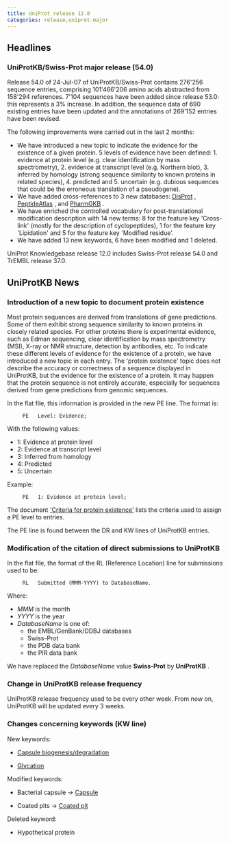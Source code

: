 ```yaml
---
title: UniProt release 12.0
categories: release,uniprot-major
---
```


## Headlines

### UniProtKB/Swiss-Prot major release (54.0)

Release 54.0 of 24-Jul-07 of UniProtKB/Swiss-Prot contains 276'256 sequence entries, comprising 101'466'206 amino acids abstracted from 158'294 references. 7'104 sequences have been added since release 53.0: this represents a 3% increase. In addition, the sequence data of 690 existing entries have been updated and the annotations of 269'152 entries have been revised.

The following improvements were carried out in the last 2 months:

-   We have introduced a new topic to indicate the evidence for the existence of a given protein. 5 levels of evidence have been defined: 1. evidence at protein level (e.g. clear identification by mass spectrometry), 2. evidence at transcript level (e.g. Northern blot), 3. inferred by homology (strong sequence similarity to known proteins in related species), 4. predicted and 5. uncertain (e.g. dubious sequences that could be the erroneous translation of a pseudogene).
-   We have added cross-references to 3 new databases: [DisProt](http://www.disprot.org/) , [PeptideAtlas](http://www.peptideatlas.org) , and [PharmGKB](http://www.pharmgkb.org/) .
-   We have enriched the controlled vocabulary for post-translational modification description with 14 new terms: 8 for the feature key 'Cross-link' (mostly for the description of cyclopeptides), 1 for the feature key 'Lipidation' and 5 for the feature key 'Modified residue'.
-   We have added 13 new keywords, 6 have been modified and 1 deleted.

UniProt Knowledgebase release 12.0 includes Swiss-Prot release 54.0 and TrEMBL release 37.0.

## UniProtKB News

### Introduction of a new topic to document protein existence

Most protein sequences are derived from translations of gene predictions. Some of them exhibit strong sequence similarity to known proteins in closely related species. For other proteins there is experimental evidence, such as Edman sequencing, clear identification by mass spectrometry (MSI), X-ray or NMR structure, detection by antibodies, etc. To indicate these different levels of evidence for the existence of a protein, we have introduced a new topic in each entry. The 'protein existence' topic does not describe the accuracy or correctness of a sequence displayed in UniProtKB, but the evidence for the existence of a protein. It may happen that the protein sequence is not entirely accurate, especially for sequences derived from gene predictions from genomic sequences.

In the flat file, this information is provided in the new PE line. The format is:

         PE   Level: Evidence;
        

With the following values:

-   1: Evidence at protein level
-   2: Evidence at transcript level
-   3: Inferred from homology
-   4: Predicted
-   5: Uncertain

Example:

         PE   1: Evidence at protein level;
        

The document ['Criteria for protein existence'](http://www.uniprot.org/docs/pe_criteria) lists the criteria used to assign a PE level to entries.

The PE line is found between the DR and KW lines of UniProtKB entries.

### Modification of the citation of direct submissions to UniProtKB

In the flat file, the format of the RL (Reference Location) line for submissions used to be:

         RL   Submitted (MMM-YYYY) to DatabaseName.
        

Where:

-   *MMM* is the month
-   *YYYY* is the year
-   *DatabaseName* is one of:
    -   the EMBL/GenBank/DDBJ databases
    -   Swiss-Prot
    -   the PDB data bank
    -   the PIR data bank

We have replaced the *DatabaseName* value **Swiss-Prot** by **UniProtKB** .

### Change in UniProtKB release frequency

UniProtKB release frequency used to be every other week. From now on, UniProtKB will be updated every 3 weeks.

### Changes concerning keywords (KW line)

New keywords:

-   [Capsule biogenesis/degradation](http://www.uniprot.org/keywords/KW-0972)

<!-- -->

-   [Glycation](http://www.uniprot.org/keywords/KW-0971)

Modified keywords:

-   Bacterial capsule -&gt; [Capsule](http://www.uniprot.org/keywords/KW-0875)

<!-- -->

-   Coated pits -&gt; [Coated pit](http://www.uniprot.org/keywords/KW-0168)

Deleted keyword:

-   Hypothetical protein

